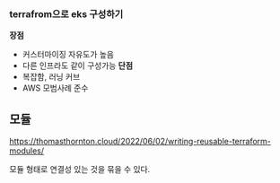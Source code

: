 

### terrafrom으로 eks 구성하기 

**장점**
- 커스터마이징 자유도가 높음 
- 다른 인프라도 같이 구성가능
**단점**
- 복잡함, 러닝 커브 
- AWS 모범사례 준수



## 모듈 
https://thomasthornton.cloud/2022/06/02/writing-reusable-terraform-modules/

모듈 형태로 연결성 있는 것을 묶을 수 있다.

